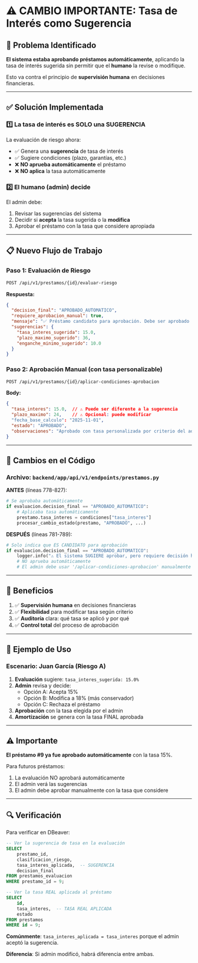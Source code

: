 # ⚠️ CAMBIO IMPORTANTE: Tasa de Interés como Sugerencia

## 🎯 Problema Identificado

**El sistema estaba aprobando préstamos automáticamente**, aplicando la tasa de interés sugerida sin permitir que el **humano** la revise o modifique.

Esto va contra el principio de **supervisión humana** en decisiones financieras.

---

## ✅ Solución Implementada

### 1️⃣ **La tasa de interés es SOLO una SUGERENCIA**

La evaluación de riesgo ahora:
- ✅ Genera una **sugerencia** de tasa de interés
- ✅ Sugiere condiciones (plazo, garantías, etc.)
- ❌ **NO aprueba automáticamente** el préstamo
- ❌ **NO aplica** la tasa automáticamente

### 2️⃣ **El humano (admin) decide**

El admin debe:
1. Revisar las sugerencias del sistema
2. Decidir si **acepta** la tasa sugerida o la **modifica**
3. Aprobar el préstamo con la tasa que considere apropiada

---

## 📋 Nuevo Flujo de Trabajo

### Paso 1: Evaluación de Riesgo
```bash
POST /api/v1/prestamos/{id}/evaluar-riesgo
```

**Respuesta:**
```json
{
  "decision_final": "APROBADO_AUTOMATICO",
  "requiere_aprobacion_manual": true,
  "mensaje": "✅ Préstamo candidato para aprobación. Debe ser aprobado manualmente con tasa sugerida.",
  "sugerencias": {
    "tasa_interes_sugerida": 15.0,
    "plazo_maximo_sugerido": 36,
    "enganche_minimo_sugerido": 10.0
  }
}
```

### Paso 2: Aprobación Manual (con tasa personalizable)
```bash
POST /api/v1/prestamos/{id}/aplicar-condiciones-aprobacion
```

**Body:**
```json
{
  "tasa_interes": 15.0,  // ⚠️ Puede ser diferente a la sugerencia
  "plazo_maximo": 24,    // ⚠️ Opcional: puede modificar
  "fecha_base_calculo": "2025-11-01",
  "estado": "APROBADO",
  "observaciones": "Aprobado con tasa personalizada por criterio del admin"
}
```

---

## 🔧 Cambios en el Código

### Archivo: `backend/app/api/v1/endpoints/prestamos.py`

**ANTES** (líneas 778-827):
```python
# Se aprobaba automáticamente
if evaluacion.decision_final == "APROBADO_AUTOMATICO":
    # Aplicaba tasa automáticamente
    prestamo.tasa_interes = condiciones["tasa_interes"]
    procesar_cambio_estado(prestamo, "APROBADO", ...)
```

**DESPUÉS** (líneas 781-789):
```python
# Solo indica que ES CANDIDATO para aprobación
if evaluacion.decision_final == "APROBADO_AUTOMATICO":
    logger.info("⚠️ El sistema SUGIERE aprobar, pero requiere decisión humana.")
    # NO aprueba automáticamente
    # El admin debe usar '/aplicar-condiciones-aprobacion' manualmente
```

---

## 🎯 Beneficios

1. ✅ **Supervisión humana** en decisiones financieras
2. ✅ **Flexibilidad** para modificar tasa según criterio
3. ✅ **Auditoría** clara: qué tasa se aplicó y por qué
4. ✅ **Control total** del proceso de aprobación

---

## 📝 Ejemplo de Uso

### Escenario: Juan García (Riesgo A)

1. **Evaluación** sugiere: `tasa_interes_sugerida: 15.0%`
2. **Admin** revisa y decide:
   - Opción A: Acepta 15%
   - Opción B: Modifica a 18% (más conservador)
   - Opción C: Rechaza el préstamo
3. **Aprobación** con la tasa elegida por el admin
4. **Amortización** se genera con la tasa FINAL aprobada

---

## ⚠️ Importante

**El préstamo #9 ya fue aprobado automáticamente** con la tasa 15%.

Para futuros préstamos:
1. La evaluación NO aprobará automáticamente
2. El admin verá las sugerencias
3. El admin debe aprobar manualmente con la tasa que considere

---

## 🔍 Verificación

Para verificar en DBeaver:

```sql
-- Ver la sugerencia de tasa en la evaluación
SELECT 
    prestamo_id,
    clasificacion_riesgo,
    tasa_interes_aplicada,  -- SUGERENCIA
    decision_final
FROM prestamos_evaluacion 
WHERE prestamo_id = 9;

-- Ver la tasa REAL aplicada al préstamo
SELECT 
    id,
    tasa_interes,  -- TASA REAL APLICADA
    estado
FROM prestamos 
WHERE id = 9;
```

**Comúnmente**: `tasa_interes_aplicada = tasa_interes` porque el admin aceptó la sugerencia.

**Diferencia**: Si admin modificó, habrá diferencia entre ambas.

